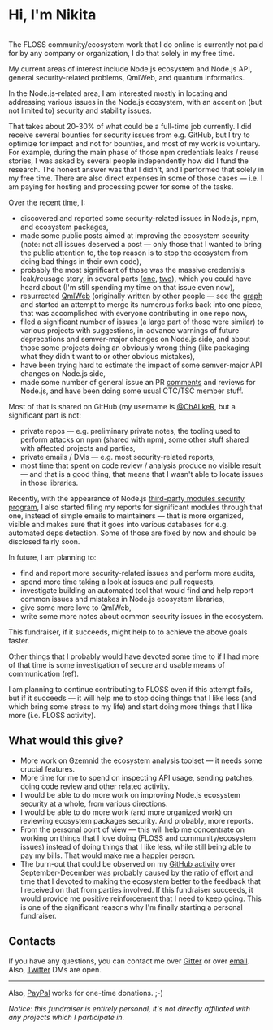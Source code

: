 # Hi, I'm Nikita

![]()

The FLOSS community/ecosystem work that I do online is currently not paid for by any company or organization, I do that solely in my free time.

My current areas of interest include Node.js ecosystem and Node.js API, general security-related problems, QmlWeb, and quantum informatics.

In the Node.js-related area, I am interested mostly in locating and addressing various issues in the Node.js ecosystem, with an accent on (but not limited to) security and stability issues.

That takes about 20-30% of what could be a full-time job currently. I did receive several bounties for security issues from e.g. GitHub, but I try to optimize for impact and not for bounties, and most of my work is voluntary. For example, during the main phase of those npm credentials leaks / reuse stories, I was asked by several people independently how did I fund the research. The honest answer was that I didn't, and I performed that solely in my free time. There are also direct expenses in some of those cases — i.e. I am paying for hosting and processing power for some of the tasks.

Over the recent time, I:

* discovered and reported some security-related issues in Node.js, npm, and ecosystem packages,
* made some public posts aimed at improving the ecosystem security (note: not all issues deserved a post — only those that I wanted to bring the public attention to, the top reason is to stop the ecosystem from doing bad things in their own code),
* probably the most significant of those was the massive credentials leak/reusage story, in several parts ([one](https://github.com/ChALkeR/notes/blob/master/Do-not-underestimate-credentials-leaks.md), [two](https://github.com/ChALkeR/notes/blob/master/Gathering-weak-npm-credentials.md)), which you could have heard about (I'm still spending my time on that issue even now),
* resurrected [QmlWeb](https://github.com/qmlweb/qmlweb) (originally written by other people — see the [graph](https://github.com/qmlweb/qmlweb/graphs/contributors) and started an attempt to merge its numerous forks back into one piece, that was accomplished with everyone contributing in one repo now,
* filed a significant number of issues (a large part of those were similar) to various projects with suggestions, in-advance warnings of future deprecations and semver-major changes on Node.js side, and about those some projects doing an obviously wrong thing (like packaging what they didn't want to or other obvious mistakes),
* have been trying hard to estimate the impact of some semver-major API changes on Node.js side,
* made some number of general issue an PR [comments](https://github.com/search?q=org%3Anodejs+commenter%3AChALkeR) and reviews for Node.js, and have been doing some usual CTC/TSC member stuff.

Most of that is shared on GitHub (my username is [@ChALkeR](https://github.com/ChALkeR), but a significant part is not:

* private repos — e.g. preliminary private notes, the tooling used to perform attacks on npm (shared with npm), some other stuff shared with affected projects and parties,
* private emails / DMs — e.g. most security-related reports,
* most time that spent on code review / analysis produce no visible result — and that is a good thing, that means that I wasn't able to locate issues in those libraries.

Recently, with the appearance of Node.js [third-party modules security program](https://hackerone.com/nodejs-ecosystem), I also started filing my reports for significant modules through that one, instead of simple emails to maintainers — that is more organized, visible and makes sure that it goes into various databases for e.g. automated deps detection. Some of those are fixed by now and should be disclosed fairly soon.

In future, I am planning to:

* find and report more security-related issues and perform more audits,
* spend more time taking a look at issues and pull requests,
* investigate building an automated tool that would find and help report common issues and mistakes in Node.js ecosystem libraries,
* give some more love to QmlWeb,
* write some more notes about common security issues in the ecosystem.

This fundraiser, if it succeeds, might help to to achieve the above goals faster.

Other things that I probably would have devoted some time to if I had more of that time is some investigation of secure and usable means of communication ([ref](https://github.com/ChALkeR/whinings/blob/master/Instant-messaging.md)).

I am planning to continue contributing to FLOSS even if this attempt fails, but if it succeeds — it will help me to stop doing things that I like less (and which bring some stress to my life) and start doing more things that I like more (i.e. FLOSS activity).

## What would this give?

* More work on [Gzemnid](https://github.com/ChALkeR/Gzemnid) the ecosystem analysis toolset — it needs some crucial features.
* More time for me to spend on inspecting API usage, sending patches, doing code review and other related activity.
* I would be able to do more work on improving Node.js ecosystem security at a whole, from various directions.
* I would be able to do more work (and more organized work) on reviewing ecosystem packages security. And probably, more reports.
* From the personal point of view — this will help me concentrate on working on things that I love doing (FLOSS and community/ecosystem issues) instead of doing things that I like less, while still being able to pay my bills. That would make me a happier person.
* The burn-out that could be observed on my [GitHub activity](https://github.com/ChALkeR/) over September-December was probably caused by the ratio of effort and time that I devoted to making the ecosystem better to the feedback that I received on that from parties involved. If this fundraiser succeeds, it would provide me positive reinforcement that I need to keep going. This is one of the significant reasons why I'm finally starting a personal fundraiser.

## Contacts

If you have any questions, you can contact me over [Gitter](https://gitter.im/ChALkeR) or over [email](mailto:chalkerx@gmail.com). Also, [Twitter](https://twitter.com/skovorodan) DMs are open.

____

Also, [PayPal](https://www.paypal.me/ChALkeR) works for one-time donations. ;-)

_Notice: this fundraiser is entirely personal, it's not directly affiliated with any projects which I participate in._
